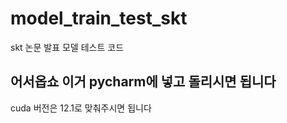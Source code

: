 # model_train_test_skt
skt 논문 발표 모델 테스트 코드
## 어서옵쇼 이거 pycharm에 넣고 돌리시면 됩니다
cuda 버전은 12.1로 맞춰주시면 됩니다
